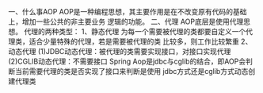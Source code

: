 一、什么事AOP
    AOP是一种编程思想，其主要作用是在不改变原有代码的基础上，增加一些公共的非主要业务
    逻辑的功能。
二、代理
    AOP底层是使用代理思想。
    代理的两种类型：
    1、静态代理
        为每一个需要被代理的类都要自定义一个代理类，适合少量特殊的代理，若是需要被代理的类
        比较多，则工作比较繁重
    2、动态代理
        (1)JDBC动态代理：被代理的类需要实现接口，对接口实现代理
        (2)CGLIB动态代理：不需要接口
    Spring Aop是jdbc与cglib的结合，即AOP会判断当前需要代理的类是否实现了接口来判断是使用
    jdbc方式还是cglib方式动态创建代理类